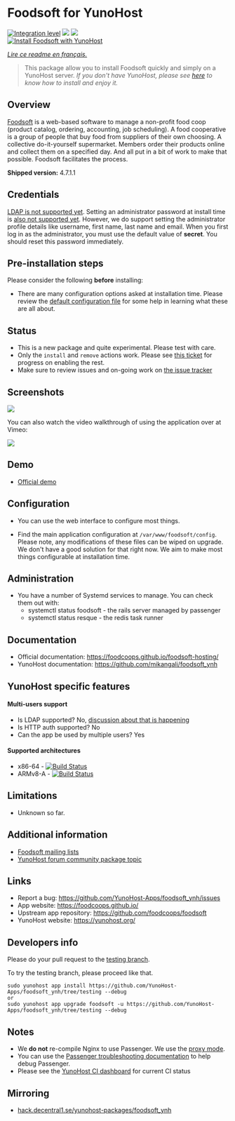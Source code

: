 # Foodsoft for YunoHost

[![Integration level](https://dash.yunohost.org/integration/foodsoft.svg)](https://dash.yunohost.org/appci/app/foodsoft) ![](https://ci-apps.yunohost.org/ci/badges/foodsoft.status.svg) ![](https://ci-apps.yunohost.org/ci/badges/foodsoft.maintain.svg)  
[![Install Foodsoft with YunoHost](https://install-app.yunohost.org/install-with-yunohost.png)](https://install-app.yunohost.org/?app=foodsoft)

*[Lire ce readme en français.](./README_fr.md)*

> This package allow you to install Foodsoft quickly and simply on a YunoHost server.
*If you don't have YunoHost, please see [here](https://yunohost.org/#/install) to know how to install and enjoy it.*

## Overview

[Foodsoft](https://foodcoops.github.io/) is a web-based software to manage a non-profit food coop (product catalog, ordering, accounting, job scheduling). A food cooperative is a group of people that buy food from suppliers of their own choosing. A collective do-it-yourself supermarket. Members order their products online and collect them on a specified day. And all put in a bit of work to make that possible. Foodsoft facilitates the process.

**Shipped version:** 4.7.1.1

## Credentials

[LDAP is not supported yet](https://github.com/foodcoops/foodsoft/issues/439). Setting an administrator password at install time is [also not supported yet](https://github.com/YunoHost-Apps/foodsoft_ynh/issues/9). However, we do support setting the administrator profile details like username, first name, last name and email. When you first log in as the administrator, you must use the default value of **secret**. You should reset this password immediately.

## Pre-installation steps

Please consider the following **before** installing:

* There are many configuration options asked at installation time. Please review the [default configuration file](https://raw.githubusercontent.com/foodcoops/foodsoft/master/config/app_config.yml.SAMPLE) for some help in learning what these are all about.

## Status

* This is a new package and quite experimental. Please test with care.
* Only the `install` and `remove` actions work. Please see [this ticket](https://github.com/YunoHost-Apps/foodsoft_ynh/issues/1) for progress on enabling the rest.
* Make sure to review issues and on-going work on [the issue tracker](https://github.com/YunoHost-Apps/foodsoft_ynh/issues)

## Screenshots

![](https://www.turnkeylinux.org/files/images/screenshots/foodsoft_dashboard_after_login.jpg)

You can also watch the video walkthrough of using the application over at Vimeo:

<a href="https://vimeo.com/145927538">![](https://foodcoops.github.io/assets/images/vimeo-thumb.png)</a>

## Demo

* [Official demo](https://foodcoops.github.io/demo/)

## Configuration

* You can use the web interface to configure most things.

* Find the main application configuration at `/var/www/foodsoft/config`. Please note, any modifications of these files can be wiped on upgrade. We don't have a good solution for that right now. We aim to make most things configurable at installation time.

## Administration

* You have a number of Systemd services to manage. You can check them out with:
  * systemctl status foodsoft - the rails server managed by passenger
  * systemctl status resque - the redis task runner

## Documentation

 * Official documentation: https://foodcoops.github.io/foodsoft-hosting/
 * YunoHost documentation: https://github.com/mikangali/foodsoft_ynh

## YunoHost specific features

#### Multi-users support

* Is LDAP supported? No, [discussion about that is happening](https://github.com/foodcoops/foodsoft/issues/439)
* Is HTTP auth supported? No
* Can the app be used by multiple users? Yes

#### Supported architectures

* x86-64 - [![Build Status](https://ci-apps.yunohost.org/ci/logs/foodsoft%20%28Apps%29.svg)](https://ci-apps.yunohost.org/ci/apps/foodsoft/)
* ARMv8-A - [![Build Status](https://ci-apps-arm.yunohost.org/ci/logs/foodsoft%20%28Apps%29.svg)](https://ci-apps-arm.yunohost.org/ci/apps/foodsoft/)

## Limitations

* Unknown so far.

## Additional information

* [Foodsoft mailing lists](http://foodsoft.51229.x6.nabble.com/)
* [YunoHost forum community package topic](https://forum.yunohost.org/t/community-app-foodsoft-software-to-manage-a-non-profit-food-coop/8615)

## Links

 * Report a bug: https://github.com/YunoHost-Apps/foodsoft_ynh/issues
 * App website: https://foodcoops.github.io/
 * Upstream app repository: https://github.com/foodcoops/foodsoft
 * YunoHost website: https://yunohost.org/

## Developers info

Please do your pull request to the [testing branch](https://github.com/YunoHost-Apps/foodsoft_ynh/tree/testing).

To try the testing branch, please proceed like that.
```
sudo yunohost app install https://github.com/YunoHost-Apps/foodsoft_ynh/tree/testing --debug
or
sudo yunohost app upgrade foodsoft -u https://github.com/YunoHost-Apps/foodsoft_ynh/tree/testing --debug
```

## Notes

* We **do not** re-compile Nginx to use Passenger. We use the [proxy mode](https://www.phusionpassenger.com/library/deploy/standalone/reverse_proxy.html).
* You can use the [Passenger troubleshooting documentation](https://www.phusionpassenger.com/library/admin/standalone/troubleshooting/ruby/) to help debug Passenger.
* Please see the [YunoHost CI dashboard](https://ci-apps-dev.yunohost.org/jenkins/job/foodsoft_ynh%20(decentral1se)/) for current CI status

Mirroring
---------

* [hack.decentral1.se/yunohost-packages/foodsoft_ynh](https://hack.decentral1.se/yunohost-packages/foodsoft_ynh)
